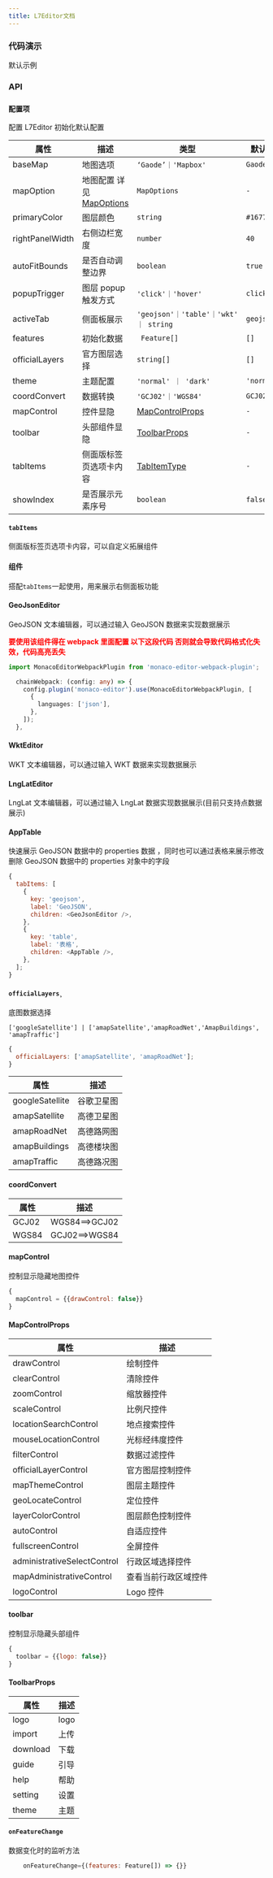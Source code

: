 ```yaml
---
title: L7Editor文档
---
```


### 代码演示

默认示例

<code src="./index.tsx" compact ></code>

### API

### `配置项`

配置 L7Editor 初始化默认配置

| 属性 | 描述 | 类型 | 默认值 |
| --- | --- | --- | --- |
| baseMap | 地图选项 | `‘Gaode’｜'Mapbox'` | `Gaode` |
| mapOption | 地图配置 详见 [MapOptions](https://larkmap.antv.antgroup.com/components/lark-map#mapoptions) | `MapOptions` | `-` |
| primaryColor | 图层颜色 | `string` | `#1677ff` |
| rightPanelWidth | 右侧边栏宽度 | `number` | `40` |
| autoFitBounds | 是否自动调整边界 | `boolean` | `true` |
| popupTrigger | 图层 popup 触发方式 | `'click'｜'hover'` | `click` |
| activeTab | 侧面板展示 | `'geojson'｜'table'｜'wkt' ｜ string` | `geojson` |
| features | 初始化数据 | ` Feature[]` | `[]` |
| officialLayers | 官方图层选择 | `string[]` | `[]` |
| theme | 主题配置 | `'normal' ｜ 'dark'` | `'normal'` |
| coordConvert | 数据转换 | `'GCJ02'｜'WGS84'` | `GCJ02` |
| mapControl | 控件显隐 | [MapControlProps](#mapcontrolprops) | `-` |
| toolbar | 头部组件显隐 | [ToolbarProps](#ToolbarProps) | `-` |
| tabItems | 侧面版标签页选项卡内容 | [TabItemType](https://ant-design.antgroup.com/components/tabs-cn#tabitemtype) | `-` |
| showIndex | 是否展示元素序号 | `boolean` | `false` |

#### `tabItems`

侧面版标签页选项卡内容，可以自定义拓展组件

#### 组件

搭配`tabItems`一起使用，用来展示右侧面板功能

#### GeoJsonEditor

GeoJSON 文本编辑器，可以通过输入 GeoJSON 数据来实现数据展示

**<font color=red>要使用该组件得在 webpack 里面配置 以下这段代码 否则就会导致代码格式化失效，代码高亮丢失</font>**

```ts
import MonacoEditorWebpackPlugin from 'monaco-editor-webpack-plugin';

  chainWebpack: (config: any) => {
    config.plugin('monaco-editor').use(MonacoEditorWebpackPlugin, [
      {
        languages: ['json'],
      },
    ]);
  },
```

#### WktEditor

WKT 文本编辑器，可以通过输入 WKT 数据来实现数据展示

#### LngLatEditor

LngLat 文本编辑器，可以通过输入 LngLat 数据实现数据展示(目前只支持点数据展示)

#### AppTable

快速展示 GeoJSON 数据中的 properties 数据 ，同时也可以通过表格来展示修改删除 GeoJSON 数据中的 properties 对象中的字段

```js
{
  tabItems: [
    {
      key: 'geojson',
      label: 'GeoJSON',
      children: <GeoJsonEditor />,
    },
    {
      key: 'table',
      label: '表格',
      children: <AppTable />,
    },
  ];
}
```

#### `officialLayers`¸

底图数据选择

`['googleSatellite'] | ['amapSatellite','amapRoadNet','AmapBuildings', 'amapTraffic']`

```js
{
  officialLayers: ['amapSatellite', 'amapRoadNet'];
}
```

| 属性            | 描述       |
| --------------- | ---------- |
| googleSatellite | 谷歌卫星图 |
| amapSatellite   | 高德卫星图 |
| amapRoadNet     | 高德路网图 |
| amapBuildings   | 高德楼块图 |
| amapTraffic     | 高德路况图 |

#### coordConvert

| 属性  | 描述          |
| ----- | ------------- |
| GCJ02 | WGS84==>GCJ02 |
| WGS84 | GCJ02==>WGS84 |

#### mapControl

控制显示隐藏地图控件

```js
{
  mapControl = {{drawControl: false}}
}
```

#### MapControlProps

| 属性                        | 描述                 |
| --------------------------- | -------------------- |
| drawControl                 | 绘制控件             |
| clearControl                | 清除控件             |
| zoomControl                 | 缩放器控件           |
| scaleControl                | 比例尺控件           |
| locationSearchControl       | 地点搜索控件         |
| mouseLocationControl        | 光标经纬度控件       |
| filterControl               | 数据过滤控件         |
| officialLayerControl        | 官方图层控制控件     |
| mapThemeControl             | 图层主题控件         |
| geoLocateControl            | 定位控件             |
| layerColorControl           | 图层颜色控制控件     |
| autoControl                 | 自适应控件           |
| fullscreenControl           | 全屏控件             |
| administrativeSelectControl | 行政区域选择控件     |
| mapAdministrativeControl    | 查看当前行政区域控件 |
| logoControl                 | Logo 控件            |

#### toolbar

控制显示隐藏头部组件

```js
{
  toolbar = {{logo: false}}
}
```

#### ToolbarProps

| 属性     | 描述 |
| -------- | ---- |
| logo     | logo |
| import   | 上传 |
| download | 下载 |
| guide    | 引导 |
| help     | 帮助 |
| setting  | 设置 |
| theme    | 主题 |

#### `onFeatureChange`

数据变化时的监听方法

```js
    onFeatureChange={(features: Feature[]) => {}}
```
